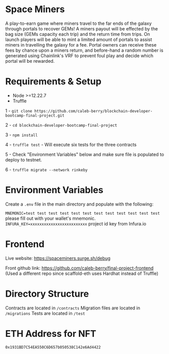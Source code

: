 # Space Miners

A play-to-earn game where miners travel to the far ends of the galaxy through portals to recover GEMs! A miners payout will be effected by the bag size (GEMs capacity each trip) and the return time from trips. On launch players will be able to mint a limited amount of portals to assist miners in travelling the galaxy for a fee. Portal owners can receive these fees by chance upon a miners return, and before-hand a random number is generated using Chainlink's VRF to prevent foul play and decide which portal will be rewarded.

# Requirements & Setup

- Node >=12.22.7
- Truffle

1 - `git clone https://github.com/caleb-berry/blockchain-developer-bootcamp-final-project.git`

2 - `cd blockchain-developer-bootcamp-final-project`

3 - `npm install`

4 - `truffle test` - Will execute six tests for the three contracts

5 - Check "Environment Variables" below and make sure file is populated to deploy to testnet.

6 - `truffle migrate --network rinkeby` 

# Environment Variables

Create a `.env` file in the main directory and populate with the following:

`MNEMONIC=test test test test test test test test test test test test` please fill out with your wallet's mnemonic.
`INFURA_KEY=xxxxxxxxxxxxxxxxxxxxxxxxx` project id key from Infura.io

# Frontend

Live website: https://spaceminers.surge.sh/debug

Front github link: https://github.com/caleb-berry/final-project-frontend (Used a different repo since scaffold-eth uses Hardhat instead of Truffle)

# Directory Structure

Contracts are located in `/contracts`
Migration files are located in `/migrations`
Tests are located in `/test`

# ETH Address for NFT

`0x1931BD7C54EA550C6D657b050538C142e6Ad4422`
